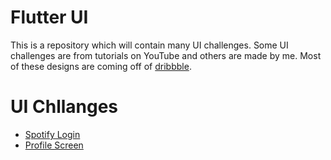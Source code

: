 # Flutter UI

This is a repository which will contain many UI challenges. Some UI challenges are from tutorials on YouTube and others are made by me. Most of these designs are coming off of [dribbble](https://dribbble.com).

# UI Chllanges
- [Spotify Login](lib/spotify_login/)
- [Profile Screen](lib/profile_screen/)